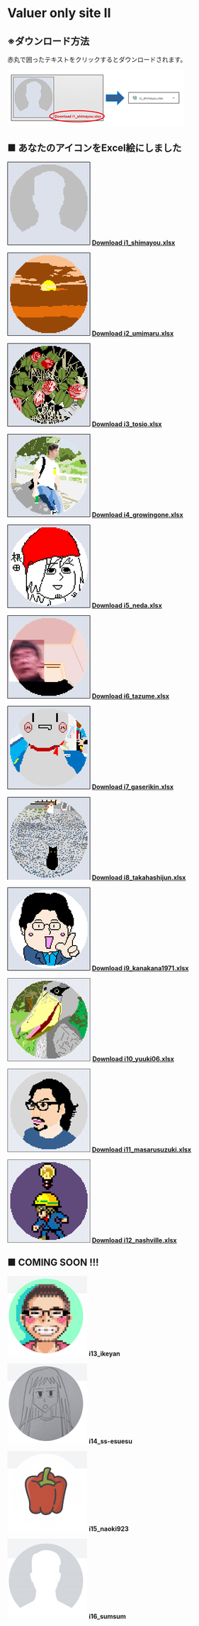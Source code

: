 # Valuer only site II
## ※ダウンロード方法
赤丸で囲ったテキストをクリックするとダウンロードされます。

![Image of hd4](/images/hd4.png/)

## ■ あなたのアイコンをExcel絵にしました

![Image of i1_shimayou](/images/ic1_shimayou.png)
[**Download i1_shimayou.xlsx**](/excel/i1_shimayou.xlsx)

![Image of i2_umimaru](/images/ic2_umimaru.png)
[**Download i2_umimaru.xlsx**](/excel/i2_umimaru.xlsx)

![Image of i3_tosio](/images/ic3_tosio.png)
[**Download i3_tosio.xlsx**](/excel/i3_tosio.xlsx)

![Image of i4_growingone](/images/ic4_growingone.png)
[**Download i4_growingone.xlsx**](/excel/i4_growingone.xlsx)

![Image of i5_neda](/images/ic5_neda.png)
[**Download i5_neda.xlsx**](/excel/i5_neda.xlsx)

![Image of i6_tazume](/images/ic6_tazume.png)
[**Download i6_tazume.xlsx**](/excel/i6_tazume.xlsx)

![Image of i7_gaserikin](/images/ic7_gaserikin.png)
[**Download i7_gaserikin.xlsx**](/excel/i7_gaserikin.xlsx)

![Image of i8_takahashijun](/images/ic8_takahashijun.png)
[**Download i8_takahashijun.xlsx**](/excel/i8_takahashijun.xlsx)

![Image of i9_kanakana1971](/images/ic9_kanakana1971.png)
[**Download i9_kanakana1971.xlsx**](/excel/i9_kanakana1971.xlsx)

![Image of i10_yuuki06](/images/ic10_yuuki06.png)
[**Download i10_yuuki06.xlsx**](/excel/i10_yuuki06.xlsx)

![Image of i11_masarusuzuki](/images/ic11_masarusuzuki.png)
[**Download i11_masarusuzuki.xlsx**](/excel/i11_masarusuzuki.xlsx)

![Image of i12_nashville](/images/ic12_nashville.png)
[**Download i12_nashville.xlsx**](/excel/i12_nashville.xlsx)

## ■ COMING SOON !!!

![Image of i13_ikeyan](/images/i13_ikeyan.png)
**i13_ikeyan**

![Image of i14_ss-esuesu](/images/i14_ss-esuesu.png)
**i14_ss-esuesu**

![Image of i15_naoki923](/images/i15_naoki923.png)
**i15_naoki923**

![Image of i16_sumsum](/images/i16_sumsum.png)
**i16_sumsum**
